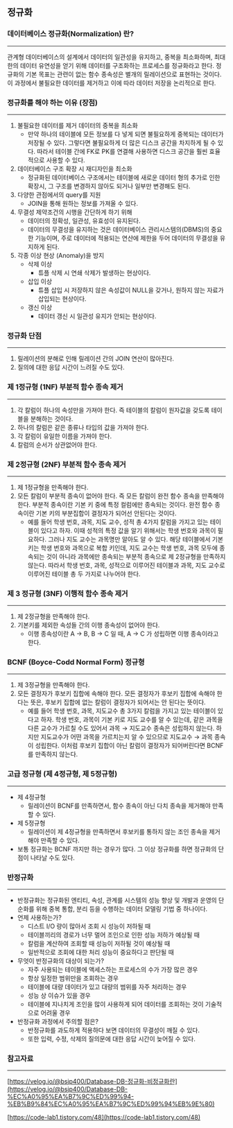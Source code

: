 ## 정규화

### ****데이터베이스 정규화(Normalization) 란?****

---

관계형 데이터베이스의 설계에서 데이터의 일관성을 유지하고, 중복을 최소화하며, 최대한의 데이터 유연성을 얻기 위해 데이터를 구조화하는 프로세스를 정규화라고 한다. 정규화의 기본 목표는 관련이 없는 함수 종속성은 별개의 릴레이션으로 표현하는 것이다. 이 과정에서 불필요한 데이터를 제거하고 이에 따라 데이터 저장을 논리적으로 한다. 

### 정규화를 해야 하는 이유 (장점)

---

1. 불필요한 데이터를 제거 데이터의 중복을 최소화 
    - 만약 하나의 테이블에 모든 정보를 다 넣게 되면 불필요하게 중복되는 데이터가 저장될 수 있다. 그렇다면 불필요하게 더 많은 디스크 공간을 차지하게 될 수 있다. 따라서 테이블 간에 FK로 PK를 연결해 사용하면 디스크 공간을 훨씬 효율적으로 사용할 수 있다.
2. 데이터베이스 구조 확장 시 재디자인을 최소화
    - 정규화된 데이터베이스 구조에서는 테이블에 새로운 데이터 형의 추가로 인한 확장시, 그 구조를 변경하지 않아도 되거나 일부만 변경해도 된다.
3. 다양한 관점에서의 query를 지원
    - JOIN을 통해 원하는 정보를 가져올 수 있다.
4. 무결성 제약조건의 시행을 간단하게 하기 위해 
    - 데이터의 정확성, 일관성, 유효성이 유지된다.
    - 데이터의 무결성을 유지하는 것은 데이터베이스 관리시스템의(DBMS)의 중요한 기능이며, 주로 데이터에 적용되는 연산에 제한을 두어 데이터의 무결성을 유지하게 된다.
5. 각종 이상 현상 (Anomaly)을 방지
    - 삭제 이상
        - 튜플 삭제 시 연쇄 삭제가 발생하는 현상이다.
    - 삽입 이상
        - 튜플 삽입 시 저장하지 않은 속성값이 NULL을 갖거나, 원하지 않는 자료가 삽입되는 현상이다.
    - 갱신 이상
        - 데이터 갱신 시 일관성 유지가 안되는 현상이다.

### 정규화 단점

---

1. 릴레이션의 분해로 인해 릴레이션 간의 JOIN 연산이 많아진다. 
2. 질의에 대한 응답 시간이 느려질 수도 있다. 

### 제 1정규형 (1NF) 부분적 함수 종속 제거

---

1. 각 칼럼이 하나의 속성만을 가져야 한다. 즉 테이블의 칼럼이 원자값을 갖도록 테이블을 분해하는 것이다. 
2. 하나의 칼럼은 같은 종류나 타입의 값을 가져야 한다.
3. 각 칼럼이 유일한 이름을 가져야 한다.
4. 칼럼의 순서가 상관없어야 한다. 

### 제 2정규형 (2NF) 부분적 함수 종속 제거

---

1. 제 1정규형을 만족해야 한다.
2. 모든 칼럼이 부분적 종속이 없어야 한다. 즉 모든 칼럼이 완전 함수 종속을 만족해야 한다.  부분적 종속이란 기본 키 중에 특정 컬럼에만 종속되는 것이다. 완전 함수 종속이란 기본 키의 부분집합이 결정자가 되어선 안된다는 것이다. 
    - 예를 들어 학생 번호, 과목, 지도 교수, 성적 총 4가지 칼럼을 가지고 있는 테이블이 있다고 하자. 이때 성적의 특정 값을 알기 위해서는 학생 번호와 과목이 필요하다. 그러나 지도 교수는 과목명만 알아도 알 수 있다. 해당 테이블에서 기본 키는 학생 번호와 과목으로 복합 키인데, 지도 교수는 학생 번호, 과목 모두에 종속되는 것이 아니라 과목에만 종속되는 부분적 종속으로 제 2정규형을 만족하지 않는다. 따라서 학생 번호, 과목, 성적으로 이루어진 테이블과 과목, 지도 교수로 이루어진 테이블 총 두 가지로 나누어야 한다.

### 제 3 정규형 (3NF) 이행적 함수 종속 제거

---

1. 제 2정규형을 만족해야 한다.
2. 기본키를 제외한 속성들 간의 이행 종속성이 없어야 한다. 
    - 이행 종속성이란 A → B, B → C 일 때, A → C 가 성립하면 이행 종속이라고 한다.

### BCNF (Boyce-Codd Normal Form) 정규형

---

1. 제 3정규형을 만족해야 한다.
2. 모든 결정자가 후보키 집합에 속해야 한다. 모든 결정자가 후보키 집합에 속해야 한다는 뜻은, 후보키 집합에 없는 칼럼이 결정자가 되어서는 안 된다는 뜻이다. 
    - 예를 들어 학생 번호, 과목, 지도교수 총 3가지 칼럼을 가지고 있는 테이블이 있다고 하자. 학생 번호, 과목이 기본 키로 지도 교수를 알 수 있는데, 같은 과목을 다른 교수가 가르칠 수도 있어서 과목 → 지도교수 종속은 성립하지 않는다. 하지만 지도교수가 어떤 과목을 가르치는지 알 수 있으므로 지도교수 → 과목 종속이 성립한다. 이처럼 후보키 집합이 아닌 칼럼이 결정자가 되어버린다면 BCNF를 만족하지 않는다.

### 고급 정규형 (제 4정규형, 제 5정규형)

---

- 제 4정규형
    - 릴레이션이 BCNF를 만족하면서, 함수 종속이 아닌 다치 종속을 제거해야 만족할 수 있다.
- 제 5정규형
    - 릴레이션이 제 4정규형을 만족하면서 후보키를 통하지 않는 조인 종속을 제거해야 만족할 수 있다.
- 보통 정규화는 BCNF 까지만 하는 경우가 많다. 그 이상 정규화를 하면 정규화의 단점이 나타날 수도 있다.

### 반정규화

---

- 반정규화는 정규화된 엔티티, 속성, 관계를 시스템의 성능 향상 및 개발과 운영의 단순화를 위해 중복 통합, 분리 등을 수행하는 데이터 모델링 기법 중 하나이다.
- 언제 사용하는가?
    - 디스트 I/O 량이 많아서 조회 시 성능이 저하될 때
    - 테이블끼리의 경로가 너무 멀어 조인으로 인한 성능 저하가 예상될 때
    - 칼럼을 계산하여 조회할 때 성능이 저하될 것이 예상될 때
    - 일반적으로 조회에 대한 처리 성능이 중요하다고 판단될 때
- 무엇이 반정규화의 대상이 되는가?
    - 자주 사용되는 테이블에 액세스하는 프로세스의 수가 가장 많은 경우
    - 항상 일정한 범위만을 조회하는 경우
    - 테이블에 대량 데이터가 있고 대량의 범위를 자주 처리하는 경우
    - 성능 상 이슈가 있을 경우
    - 테이블에 지나치게 조인을 많이 사용하게 되어 데이터를 조회하는 것이 기술적으로 어려울 경우
- 반정규화 과정에서 주의할 점은?
    - 반정규화를 과도하게 적용하다 보면 데이터의 무결성이 깨질 수 있다.
    - 또한 입력, 수정, 삭제의 질의문에 대한 응답 시간이 늦어질 수 있다.

### 참고자료

---

[https://velog.io/@bsjp400/Database-DB-정규화-비정규화란](https://velog.io/@bsjp400/Database-DB-%EC%A0%95%EA%B7%9C%ED%99%94-%EB%B9%84%EC%A0%95%EA%B7%9C%ED%99%94%EB%9E%80) 

[https://code-lab1.tistory.com/48](https://code-lab1.tistory.com/48)